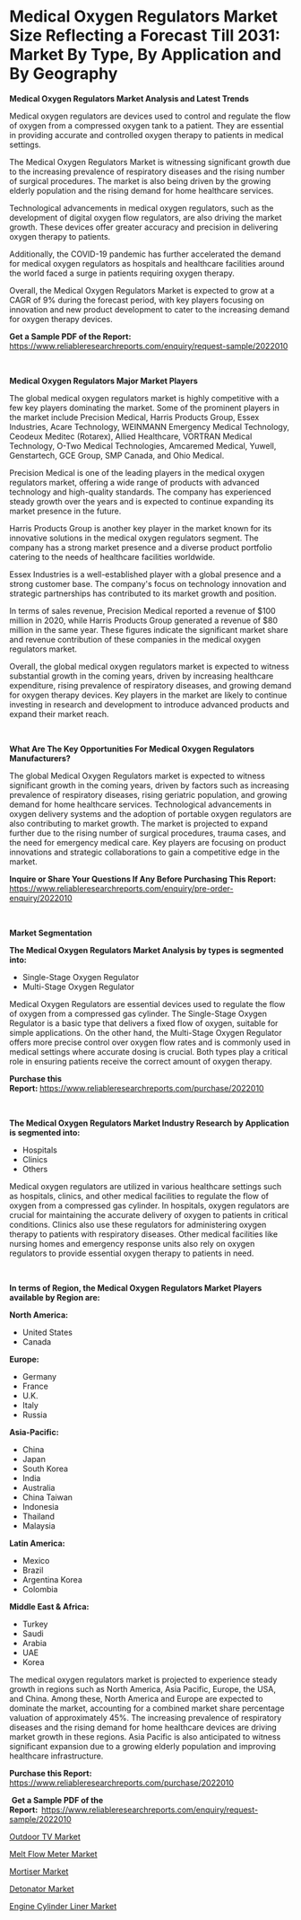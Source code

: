 <p><h1>Medical Oxygen Regulators Market Size Reflecting a Forecast Till 2031: Market By Type, By Application and By Geography</h1></p><p><strong>Medical Oxygen Regulators Market Analysis and Latest Trends</strong></p>
<p><p>Medical oxygen regulators are devices used to control and regulate the flow of oxygen from a compressed oxygen tank to a patient. They are essential in providing accurate and controlled oxygen therapy to patients in medical settings.</p><p>The Medical Oxygen Regulators Market is witnessing significant growth due to the increasing prevalence of respiratory diseases and the rising number of surgical procedures. The market is also being driven by the growing elderly population and the rising demand for home healthcare services.</p><p>Technological advancements in medical oxygen regulators, such as the development of digital oxygen flow regulators, are also driving the market growth. These devices offer greater accuracy and precision in delivering oxygen therapy to patients.</p><p>Additionally, the COVID-19 pandemic has further accelerated the demand for medical oxygen regulators as hospitals and healthcare facilities around the world faced a surge in patients requiring oxygen therapy.</p><p>Overall, the Medical Oxygen Regulators Market is expected to grow at a CAGR of 9% during the forecast period, with key players focusing on innovation and new product development to cater to the increasing demand for oxygen therapy devices.</p></p>
<p><strong>Get a Sample PDF of the Report:&nbsp;</strong> <a href="https://www.reliableresearchreports.com/enquiry/request-sample/2022010">https://www.reliableresearchreports.com/enquiry/request-sample/2022010</a></p>
<p>&nbsp;</p>
<p><strong>Medical Oxygen Regulators Major Market Players</strong></p>
<p><p>The global medical oxygen regulators market is highly competitive with a few key players dominating the market. Some of the prominent players in the market include Precision Medical, Harris Products Group, Essex Industries, Acare Technology, WEINMANN Emergency Medical Technology, Ceodeux Meditec (Rotarex), Allied Healthcare, VORTRAN Medical Technology, O-Two Medical Technologies, Amcaremed Medical, Yuwell, Genstartech, GCE Group, SMP Canada, and Ohio Medical.</p><p>Precision Medical is one of the leading players in the medical oxygen regulators market, offering a wide range of products with advanced technology and high-quality standards. The company has experienced steady growth over the years and is expected to continue expanding its market presence in the future.</p><p>Harris Products Group is another key player in the market known for its innovative solutions in the medical oxygen regulators segment. The company has a strong market presence and a diverse product portfolio catering to the needs of healthcare facilities worldwide.</p><p>Essex Industries is a well-established player with a global presence and a strong customer base. The company's focus on technology innovation and strategic partnerships has contributed to its market growth and position.</p><p>In terms of sales revenue, Precision Medical reported a revenue of $100 million in 2020, while Harris Products Group generated a revenue of $80 million in the same year. These figures indicate the significant market share and revenue contribution of these companies in the medical oxygen regulators market. </p><p>Overall, the global medical oxygen regulators market is expected to witness substantial growth in the coming years, driven by increasing healthcare expenditure, rising prevalence of respiratory diseases, and growing demand for oxygen therapy devices. Key players in the market are likely to continue investing in research and development to introduce advanced products and expand their market reach.</p></p>
<p>&nbsp;</p>
<p><strong>What Are The Key Opportunities For Medical Oxygen Regulators Manufacturers?</strong></p>
<p><p>The global Medical Oxygen Regulators market is expected to witness significant growth in the coming years, driven by factors such as increasing prevalence of respiratory diseases, rising geriatric population, and growing demand for home healthcare services. Technological advancements in oxygen delivery systems and the adoption of portable oxygen regulators are also contributing to market growth. The market is projected to expand further due to the rising number of surgical procedures, trauma cases, and the need for emergency medical care. Key players are focusing on product innovations and strategic collaborations to gain a competitive edge in the market.</p></p>
<p><strong>Inquire or Share Your Questions If Any Before Purchasing This Report:</strong> <a href="https://www.reliableresearchreports.com/enquiry/pre-order-enquiry/2022010">https://www.reliableresearchreports.com/enquiry/pre-order-enquiry/2022010</a></p>
<p>&nbsp;</p>
<p><strong>Market Segmentation</strong></p>
<p><strong>The Medical Oxygen Regulators Market Analysis by types is segmented into:</strong></p>
<p><ul><li>Single-Stage Oxygen Regulator</li><li>Multi-Stage Oxygen Regulator</li></ul></p>
<p><p>Medical Oxygen Regulators are essential devices used to regulate the flow of oxygen from a compressed gas cylinder. The Single-Stage Oxygen Regulator is a basic type that delivers a fixed flow of oxygen, suitable for simple applications. On the other hand, the Multi-Stage Oxygen Regulator offers more precise control over oxygen flow rates and is commonly used in medical settings where accurate dosing is crucial. Both types play a critical role in ensuring patients receive the correct amount of oxygen therapy.</p></p>
<p><strong>Purchase this Report:&nbsp;</strong><a href="https://www.reliableresearchreports.com/purchase/2022010">https://www.reliableresearchreports.com/purchase/2022010</a></p>
<p>&nbsp;</p>
<p><strong>The Medical Oxygen Regulators Market Industry Research by Application is segmented into:</strong></p>
<p><ul><li>Hospitals</li><li>Clinics</li><li>Others</li></ul></p>
<p><p>Medical oxygen regulators are utilized in various healthcare settings such as hospitals, clinics, and other medical facilities to regulate the flow of oxygen from a compressed gas cylinder. In hospitals, oxygen regulators are crucial for maintaining the accurate delivery of oxygen to patients in critical conditions. Clinics also use these regulators for administering oxygen therapy to patients with respiratory diseases. Other medical facilities like nursing homes and emergency response units also rely on oxygen regulators to provide essential oxygen therapy to patients in need.</p></p>
<p>&nbsp;</p>
<p><strong>In terms of Region, the Medical Oxygen Regulators Market Players available by Region are:</strong></p>
<p>
    <p> <strong> North America: </strong>
        <ul>
            <li>United States</li>
            <li>Canada</li>
        </ul>
        </p> 
    <p> <strong> Europe: </strong>
        <ul>
            <li>Germany</li>
            <li>France</li>
            <li>U.K.</li>
            <li>Italy</li>
            <li>Russia</li>
        </ul>
        </p> 
    <p> <strong> Asia-Pacific: </strong>
        <ul>
            <li>China</li>
            <li>Japan</li>
            <li>South Korea</li>
            <li>India</li>
            <li>Australia</li>
            <li>China Taiwan</li>
            <li>Indonesia</li>
            <li>Thailand</li>
            <li>Malaysia</li>
        </ul>
        </p> 
    <p> <strong> Latin America: </strong>
        <ul>
            <li>Mexico</li>
            <li>Brazil</li>
            <li>Argentina Korea</li>
            <li>Colombia</li>
        </ul>
        </p> 
    <p> <strong> Middle East & Africa: </strong>
        <ul>
            <li>Turkey</li>
            <li>Saudi</li>
            <li>Arabia</li>
            <li>UAE</li>
            <li>Korea</li>
        </ul>
    </p>
    </p>
<p><p>The medical oxygen regulators market is projected to experience steady growth in regions such as North America, Asia Pacific, Europe, the USA, and China. Among these, North America and Europe are expected to dominate the market, accounting for a combined market share percentage valuation of approximately 45%. The increasing prevalence of respiratory diseases and the rising demand for home healthcare devices are driving market growth in these regions. Asia Pacific is also anticipated to witness significant expansion due to a growing elderly population and improving healthcare infrastructure.</p></p>
<p><strong>Purchase this Report: </strong><a href="https://www.reliableresearchreports.com/purchase/2022010">https://www.reliableresearchreports.com/purchase/2022010</a></p>
<p>&nbsp;<strong>Get a Sample PDF of the Report:&nbsp;&nbsp;</strong><a href="https://www.reliableresearchreports.com/enquiry/request-sample/2022010">https://www.reliableresearchreports.com/enquiry/request-sample/2022010</a></p>
<p><strong></strong></p>
<p><p><a href="https://view.publitas.com/reportprime-1/outdoor-tv-market-size-furnishes-valuable-information-encompassing-market-share-market-trends-and-projections-spanning-from-2024-to-2031/">Outdoor TV Market</a></p><p><a href="https://zircon-bluebell-299.notion.site/Melt-Flow-Meter-Market-Size-Focuses-on-Market-Dynamics-In-Depth-Analysis-and-Future-Projections-of--7e32128888e0406591106ea918d4bf1b">Melt Flow Meter Market</a></p><p><a href="https://noble-drawer-34c.notion.site/Mortiser-Market-Furnish-Information-about-Market-Size-Market-Share-Market-Dynamics-and-Projection-acaf2cb693ae40d59aa7a8ccf7d8f9dd">Mortiser Market</a></p><p><a href="https://view.publitas.com/reportprime-1/detonator-market-provides-a-comprehensive-analysis-including-a-macro-overview-of-the-market-as-well-as-micro-details-such-as-market-size-and-competitive-landscape/">Detonator Market</a></p><p><a href="https://three-jumbo-f6d.notion.site/Engine-Cylinder-Liner-Market-Size-Focuses-on-Market-Dynamics-In-Depth-Analysis-and-Future-Projectio-8749b8f2bcd14666ae31964774e9752c">Engine Cylinder Liner Market</a></p></p>